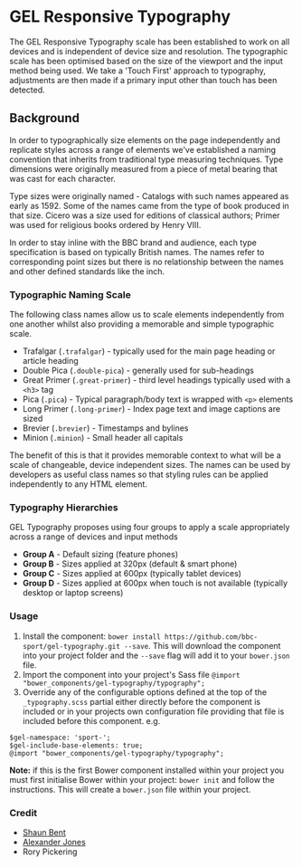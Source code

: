 # GEL Responsive Typography

The GEL Responsive Typography scale has been established to work on all devices and is independent of device size and resolution.
The typographic scale has been optimised based on the size of the viewport and the input method being used. We take a 'Touch First' approach to typography, adjustments are then made if a primary input other than touch has been detected.

## Background

In order to typographically size elements on the page independently and replicate styles across a range of elements we've established a naming convention that inherits from traditional type measuring techniques. Type dimensions were originally measured from a piece of metal bearing that was cast for each character.

Type sizes were originally named - Catalogs with such names appeared as early as 1592. Some of the names came from the type of book produced in that size. Cicero was a size used for editions of classical authors; Primer was used for religious books ordered by Henry VIII.

In order to stay inline with the BBC brand and audience, each type specification is based on typically British names. The names refer to corresponding point sizes but there is no relationship between the names and other defined standards like the inch.

### Typographic Naming Scale

The following class names allow us to scale elements independently from one another whilst also providing a memorable and simple typographic scale.

- Trafalgar (`.trafalgar`) - typically used for the main page heading or article heading
- Double Pica (`.double-pica`) - generally used for sub-headings
- Great Primer (`.great-primer`) - third level headings typically used with a `<h3>` tag
- Pica (`.pica`) - Typical paragraph/body text is wrapped with `<p>` elements
- Long Primer (`.long-primer`) - Index page text and image captions are sized
- Brevier (`.brevier`) - Timestamps and bylines
- Minion (`.minion`) - Small header all capitals

The benefit of this is that it provides memorable context to what will be a scale of changeable, device independent sizes. The names can be used by developers as useful class names so that styling rules can be applied independently to any HTML element.

### Typography Hierarchies

GEL Typography proposes using four groups to apply a scale appropriately across a range of devices and input methods

- **Group A** - Default sizing (feature phones)
- **Group B** - Sizes applied at 320px (default & smart phone)
- **Group C** - Sizes applied at 600px (typically tablet devices)
- **Group D** - Sizes applied at 600px when touch is not available (typically desktop or laptop screens)

### Usage

1. Install the component: `bower install https://github.com/bbc-sport/gel-typography.git --save`. This will download the component into your project folder and the `--save` flag will add it to your `bower.json` file.
2. Import the component into your project's Sass file `@import "bower_components/gel-typography/typography";`
3. Override any of the configurable options defined at the top of the `_typography.scss` partial either directly before the component is included or in your projects own configuration file providing that file is included before this component. e.g.

```
$gel-namespace: 'sport-';
$gel-include-base-elements: true;
@import "bower_components/gel-typography/typography";
```

**Note:** if this is the first Bower component installed within your project you must first initialise Bower within your project: `bower init` and follow the instructions. This will create a `bower.json` file within your project.

### Credit

- [Shaun Bent](http://www.twitter.com/shaunbent)
- [Alexander Jones](https://twitter.com/itsaljones)
- Rory Pickering
